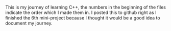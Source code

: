 This is my journey of learning C++, the numbers in the beginning of the files indicate the order which I made them in. I posted this to github right as I finished the 6th mini-project because I thought it would be a good idea to document my journey.
